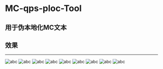 # MC-qps-ploc-Tool
## 用于伪本地化MC文本
## 效果
-----------------------------------------------------------
![abc](https://1234567890zzppap.github.io/lib/1%20(1).jpg)
![abc](https://1234567890zzppap.github.io/lib/1%20(2).jpg)
![abc](https://1234567890zzppap.github.io/lib/1%20(3).jpg)
![abc](https://1234567890zzppap.github.io/lib/1%20(4).jpg)
![abc](https://1234567890zzppap.github.io/lib/1%20(5).jpg)
![abc](https://1234567890zzppap.github.io/lib/1%20(6).jpg)
![abc](https://1234567890zzppap.github.io/lib/1%20(7).jpg)
![abc](https://1234567890zzppap.github.io/lib/1%20(8).jpg)
![abc](https://1234567890zzppap.github.io/lib/1%20(9).jpg)

